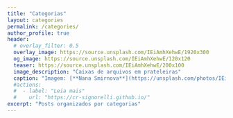 ```yaml
---
title: "Categorias"
layout: categories
permalink: /categories/
author_profile: true
header:
  # overlay_filter: 0.5
  overlay_image: https://source.unsplash.com/IEiAmhXehwE/1920x300
  og_image: https://source.unsplash.com/IEiAmhXehwE/120x120
  teaser: https://source.unsplash.com/IEiAmhXehwE/200x100
  image_description: "Caixas de arquivos em prateleiras"
  caption: "Imagem: [**Nana Smirnova**](https://unsplash.com/photos/IEiAmhXehwE)"
  #actions:
  #  - label: "Leia mais"
  #    url: "https://cr-signorelli.github.io/"
excerpt: "Posts organizados por categorias"
---
```

